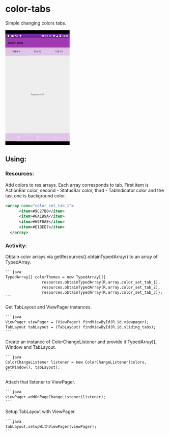 # color-tabs
Simple changing colors tabs.

![tab: Tab#1](https://github.com/Casak/color-tabs/blob/master/tabs-example.gif)

## Using:

### Resources:
  Add colors to res.arrays. Each array corresponds to tab. First item is ActionBar color, second - StatusBar color, third - TabIndicator color and the last one is background color.

  ```xml
  <array name="color_set_tab_1">
        <item>#9C27B0</item>
        <item>#6A1B9A</item>
        <item>#69F0AE</item>
        <item>#E1BEE7</item>
    </array>
  ```

### Activity:

  Obtain color arrays via getResources().obtainTypedArray() to an array of TypedArray.

    ```java
    TypedArray[] colorThemes = new TypedArray[]{
                    resources.obtainTypedArray(R.array.color_set_tab_1),
                    resources.obtainTypedArray(R.array.color_set_tab_2),
                    resources.obtainTypedArray(R.array.color_set_tab_3)};
    ```

  Get TabLayout and ViewPager instances.

    ```java
    ViewPager viewPager = (ViewPager) findViewById(R.id.viewpager);
    TabLayout tabLayout = (TabLayout) findViewById(R.id.sliding_tabs);
    ```

  Create an instance of ColorChangeListener and provide it TypedArray[], Window and TabLayout.

    ```java
    ColorChangeListener listener = new ColorChangeListener(colors, getWindow(), tabLayout);
    ```

  Attach that listener to ViewPager.

    ```java
    viewPager.addOnPageChangeListener(listener);
    ```

  Setup TabLayout with ViewPager.

    ```java
    tabLayout.setupWithViewPager(viewPager);
    ```